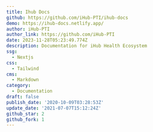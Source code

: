 ```yaml
---
title: Ihub Docs
github: https://github.com/iHub-PTI/ihub-docs
demo: https://ihub-docs.netlify.app/
author: iHub-PTI
author_link: https://github.com/iHub-PTI
date: 2023-11-28T05:23:49.774Z
description: Documentation for iHub Health Ecosystem
ssg:
  - Nextjs
css:
  - Tailwind
cms:
  - Markdown
category:
  - Documentation
draft: false
publish_date: '2020-10-09T03:28:53Z'
update_date: '2021-07-07T15:12:24Z'
github_star: 2
github_fork: 1
---
```

